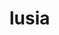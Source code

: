 # lusia
<elevenlabs-convai agent-id="BaFwbfVLf3PcvNT5ommj"></elevenlabs-convai><script src="https://elevenlabs.io/convai-widget/index.js" async type="text/javascript"></script>
